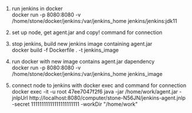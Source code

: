 1) run jenkins in docker <br/>
docker run -p 8080:8080 -v /home/stone/docker/jenkins:/var/jenkins_home jenkins/jenkins:jdk11

2) set up node, get agent.jar and copy! command for connection

2) stop jenkins, build new jenkins image containing agent.jar <br/>
docker build -f Dockerfile . -t jenkins_image

3) run docker with new image contains agent.jar dapendency <br/>
docker run -p 8080:8080 -v /home/stone/docker/jenkins:/var/jenkins_home jenkins_image

4) connect node to jenkins with docker exec and command for connection <br/>
docker exec -it -u root 47ee7047f2f6 java -jar /home/work/agent.jar -jnlpUrl http://localhost:8080/computer/stone-N56JN/jenkins-agent.jnlp -secret 11111111111111111111111 -workDir "/home/work"

